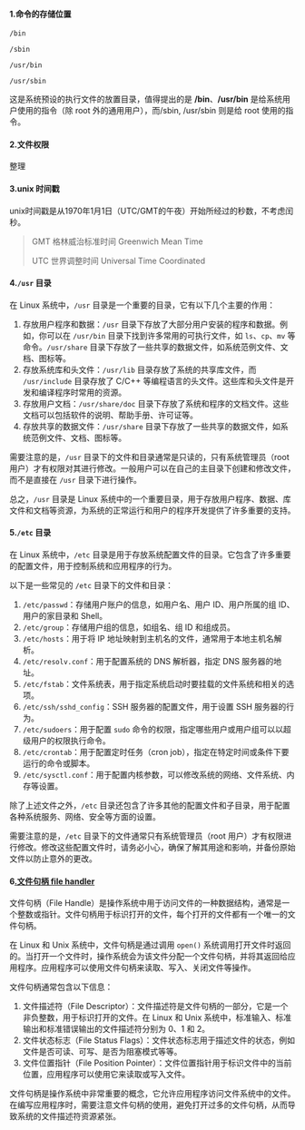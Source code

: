 #### 1.命令的存储位置

`/bin`

`/sbin`

`/usr/bin`

`/usr/sbin`

这是系统预设的执行文件的放置目录，值得提出的是 **/bin**、**/usr/bin** 是给系统用户使用的指令（除 root 外的通用用户），而/sbin, /usr/sbin 则是给 root 使用的指令。

#### 2.文件权限

整理

#### 3.unix 时间戳

unix时间戳是从1970年1月1日（UTC/GMT的午夜）开始所经过的秒数，不考虑闰秒。

> GMT 格林威治标准时间 Greenwich Mean Time
>
> UTC 世界调整时间 Universal Time Coordinated

#### 4.`/usr` 目录

在 Linux 系统中，`/usr` 目录是一个重要的目录，它有以下几个主要的作用：

1. 存放用户程序和数据：`/usr` 目录下存放了大部分用户安装的程序和数据。例如，你可以在 `/usr/bin` 目录下找到许多常用的可执行文件，如 `ls`、`cp`、`mv` 等命令。`/usr/share` 目录下存放了一些共享的数据文件，如系统范例文件、文档、图标等。
2. 存放系统库和头文件：`/usr/lib` 目录存放了系统的共享库文件，而 `/usr/include` 目录存放了 C/C++ 等编程语言的头文件。这些库和头文件是开发和编译程序时常用的资源。
3. 存放用户文档：`/usr/share/doc` 目录下存放了系统和程序的文档文件。这些文档可以包括软件的说明、帮助手册、许可证等。
4. 存放共享的数据文件：`/usr/share` 目录下存放了一些共享的数据文件，如系统范例文件、文档、图标等。

需要注意的是，`/usr` 目录下的文件和目录通常是只读的，只有系统管理员（root 用户）才有权限对其进行修改。一般用户可以在自己的主目录下创建和修改文件，而不是直接在 `/usr` 目录下进行操作。

总之，`/usr` 目录是 Linux 系统中的一个重要目录，用于存放用户程序、数据、库文件和文档等资源，为系统的正常运行和用户的程序开发提供了许多重要的支持。

#### 5.`/etc` 目录

在 Linux 系统中，`/etc` 目录是用于存放系统配置文件的目录。它包含了许多重要的配置文件，用于控制系统和应用程序的行为。

以下是一些常见的 `/etc` 目录下的文件和目录：

1. `/etc/passwd`：存储用户账户的信息，如用户名、用户 ID、用户所属的组 ID、用户的家目录和 Shell。
2. `/etc/group`：存储用户组的信息，如组名、组 ID 和组成员。
3. `/etc/hosts`：用于将 IP 地址映射到主机名的文件，通常用于本地主机名解析。
4. `/etc/resolv.conf`：用于配置系统的 DNS 解析器，指定 DNS 服务器的地址。
5. `/etc/fstab`：文件系统表，用于指定系统启动时要挂载的文件系统和相关的选项。
6. `/etc/ssh/sshd_config`：SSH 服务器的配置文件，用于设置 SSH 服务器的行为。
7. `/etc/sudoers`：用于配置 `sudo` 命令的权限，指定哪些用户或用户组可以以超级用户的权限执行命令。
8. `/etc/crontab`：用于配置定时任务（cron job），指定在特定时间或条件下要运行的命令或脚本。
9. `/etc/sysctl.conf`：用于配置内核参数，可以修改系统的网络、文件系统、内存等设置。

除了上述文件之外，`/etc` 目录还包含了许多其他的配置文件和子目录，用于配置各种系统服务、网络、安全等方面的设置。

需要注意的是，`/etc` 目录下的文件通常只有系统管理员（root 用户）才有权限进行修改。修改这些配置文件时，请务必小心，确保了解其用途和影响，并备份原始文件以防止意外的更改。

#### 6[.文件句柄  file handler](https://cloud.tencent.com/developer/article/2258857)

文件句柄（File Handle）是操作系统中用于访问文件的一种数据结构，通常是一个整数或指针。文件句柄用于标识打开的文件，每个打开的文件都有一个唯一的文件句柄。

在 Linux 和 Unix 系统中，文件句柄是通过调用 `open()` 系统调用打开文件时返回的。当打开一个文件时，操作系统会为该文件分配一个文件句柄，并将其返回给应用程序。应用程序可以使用文件句柄来读取、写入、关闭文件等操作。

文件句柄通常包含以下信息：

1.  文件描述符（File Descriptor）：文件描述符是文件句柄的一部分，它是一个非负整数，用于标识打开的文件。在 Linux 和 Unix 系统中，标准输入、标准输出和标准错误输出的文件描述符分别为 0、1 和 2。 
2.  文件状态标志（File Status Flags）：文件状态标志用于描述文件的状态，例如文件是否可读、可写、是否为阻塞模式等等。 
3.  文件位置指针（File Position Pointer）：文件位置指针用于标识文件中的当前位置，应用程序可以使用它来读取或写入文件。 

文件句柄是操作系统中非常重要的概念，它允许应用程序访问文件系统中的文件。在编写应用程序时，需要注意文件句柄的使用，避免打开过多的文件句柄，从而导致系统的文件描述符资源紧张。
